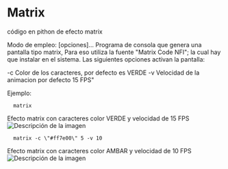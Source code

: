 # Matrix
código en pithon de efecto matrix

Modo de empleo:  [opciones]...
Programa de consola que genera una pantalla tipo matrix, Para eso utiliza la fuente \"Matrix Code NFI\"; la cual hay que instalar en el sistema.
Las siguientes opciones activan  la pantalla:

-c   Color de los caracteres, por defecto es VERDE
-v   Velocidad de la animacion por defecto 15 FPS"

Ejemplo:

      matrix
Efecto matrix con caracteres color VERDE y velocidad de 15 FPS
![Descripción de la imagen](/images/imgMatrix.png)



      matrix -c \"#ff7e00\" 5 -v 10

Efecto matrix con caracteres color AMBAR y velocidad de 10 FPS
![Descripción de la imagen](/images/imgMatrix2.png)

